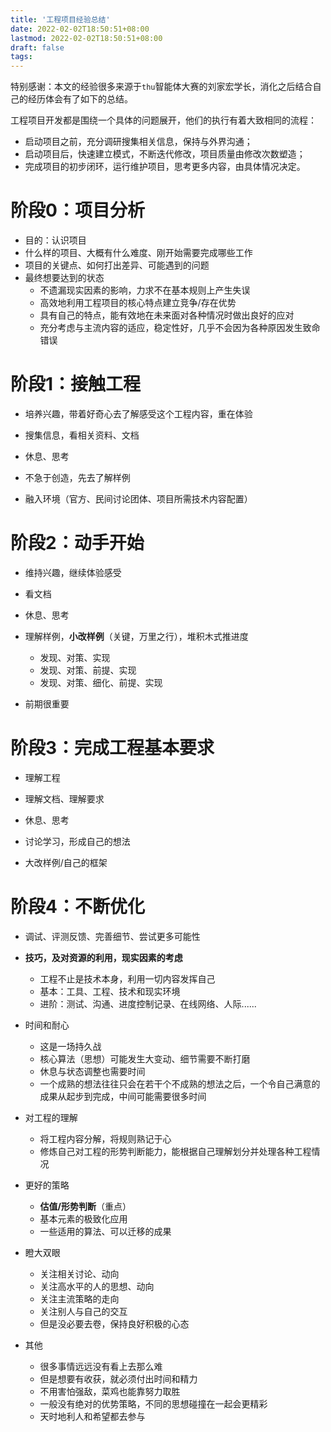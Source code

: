 ```yaml
---
title: '工程项目经验总结'
date: 2022-02-02T18:50:51+08:00
lastmod: 2022-02-02T18:50:51+08:00
draft: false
tags: 
---
```




特别感谢：本文的经验很多来源于`thu`智能体大赛的刘家宏学长，消化之后结合自己的经历体会有了如下的总结。

工程项目开发都是围绕一个具体的问题展开，他们的执行有着大致相同的流程：

*   启动项目之前，充分调研搜集相关信息，保持与外界沟通；
*   启动项目后，快速建立模式，不断迭代修改，项目质量由修改次数塑造；
*   完成项目的初步闭环，运行维护项目，思考更多内容，由具体情况决定。

# 阶段0：项目分析

*   目的：认识项目
*   什么样的项目、大概有什么难度、刚开始需要完成哪些工作
*   项目的关键点、如何打出差异、可能遇到的问题
*   最终想要达到的状态
    *   不遗漏现实因素的影响，力求不在基本规则上产生失误
    *   高效地利用工程项目的核心特点建立竞争/存在优势
    *   具有自己的特点，能有效地在未来面对各种情况时做出良好的应对
    *   充分考虑与主流内容的适应，稳定性好，几乎不会因为各种原因发生致命错误

# 阶段1：接触工程

*   培养兴趣，带着好奇心去了解感受这个工程内容，重在体验

*   搜集信息，看相关资料、文档

*   休息、思考

*   不急于创造，先去了解样例

*   融入环境（官方、民间讨论团体、项目所需技术内容配置）


# 阶段2：动手开始

*   维持兴趣，继续体验感受

*   看文档

*   休息、思考

*   理解样例，**小改样例**（关键，万里之行），堆积木式推进度
    *   发现、对策、实现
    *   发现、对策、前提、实现
    *   发现、对策、细化、前提、实现
*   前期很重要

# 阶段3：完成工程基本要求

*   理解工程
*   理解文档、理解要求
*   休息、思考

*   讨论学习，形成自己的想法

*   大改样例/自己的框架


# 阶段4：不断优化

*   调试、评测反馈、完善细节、尝试更多可能性
*   **技巧，及对资源的利用，现实因素的考虑**
    *   工程不止是技术本身，利用一切内容发挥自己
    *   基本：工具、工程、技术和现实环境
    *   进阶：测试、沟通、进度控制记录、在线网络、人际......
*   时间和耐心
    *   这是一场持久战
    *   核心算法（思想）可能发生大变动、细节需要不断打磨
    *   休息与状态调整也需要时间
    *   一个成熟的想法往往只会在若干个不成熟的想法之后，一个令自己满意的成果从起步到完成，中间可能需要很多时间

*   对工程的理解

    *   将工程内容分解，将规则熟记于心
    *   修炼自己对工程的形势判断能力，能根据自己理解划分并处理各种工程情况

*   更好的策略

    *   **估值/形势判断**（重点）
    *   基本元素的极致化应用
    *   一些适用的算法、可以迁移的成果

*   瞪大双眼

    *   关注相关讨论、动向
    *   关注高水平的人的思想、动向
    *   关注主流策略的走向
    *   关注别人与自己的交互
    *   但是没必要去卷，保持良好积极的心态

*   其他

    *   很多事情远远没有看上去那么难
    *   但是想要有收获，就必须付出时间和精力
    *   不用害怕强敌，菜鸡也能靠努力取胜
    *   一般没有绝对的优势策略，不同的思想碰撞在一起会更精彩
    *   天时地利人和希望都去参与
